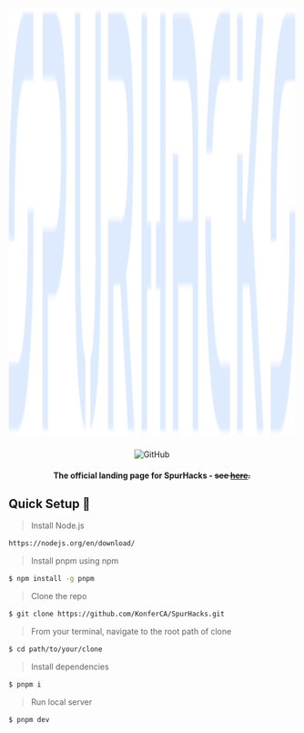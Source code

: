 <div align="center">
  <h1 align="center">
    <a href="https://onboard.spuric.com/">
        <picture>
            <source height="65" media="(prefers-color-scheme: dark)" srcset="https://github.com/KonferCA/SpurHacks/blob/main/src/assets/spurhacks-logo-white.png">
            <img height="750" alt="SPURHACKS" src="https://github.com/KonferCA/SpurHacks/blob/main/src/assets/spurhacks-logo-white.png">
        </picture>
    </a>
    <br>
  </h1>
                                                 
  ![GitHub](https://img.shields.io/github/license/KonferCA/SpurHacks?style=flat-square)
  
  #### The official landing page for SpurHacks - ~~see [here](https://hackathon.spuric.com).~~
</div>

## Quick Setup :hammer:

> Install Node.js

```sh
https://nodejs.org/en/download/
```

> Install pnpm using npm

```sh
$ npm install -g pnpm
```

> Clone the repo

```sh
$ git clone https://github.com/KonferCA/SpurHacks.git
```

> From your terminal, navigate to the root path of clone

```sh
$ cd path/to/your/clone
```

> Install dependencies

```sh
$ pnpm i
```

> Run local server

```sh
$ pnpm dev
```
